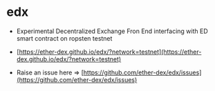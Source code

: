 # edx

* Experimental Decentralized Exchange Fron End interfacing with ED smart contract on ropsten testnet

- [https://ether-dex.github.io/edx/?network=testnet](https://ether-dex.github.io/edx/?network=testnet)

- Raise an issue here => [https://github.com/ether-dex/edx/issues](https://github.com/ether-dex/edx/issues)
